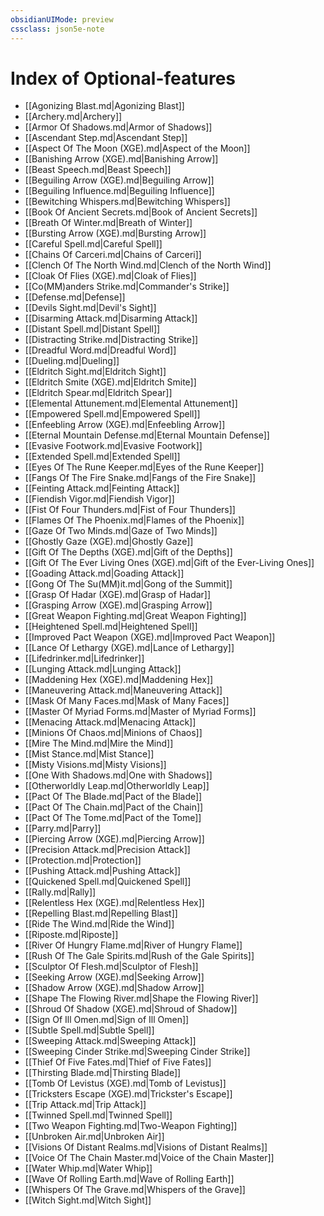 ```yaml
---
obsidianUIMode: preview
cssclass: json5e-note
---
```

# Index of Optional-features

- [[Agonizing Blast.md|Agonizing Blast]]
- [[Archery.md|Archery]]
- [[Armor Of Shadows.md|Armor of Shadows]]
- [[Ascendant Step.md|Ascendant Step]]
- [[Aspect Of The Moon (XGE).md|Aspect of the Moon]]
- [[Banishing Arrow (XGE).md|Banishing Arrow]]
- [[Beast Speech.md|Beast Speech]]
- [[Beguiling Arrow (XGE).md|Beguiling Arrow]]
- [[Beguiling Influence.md|Beguiling Influence]]
- [[Bewitching Whispers.md|Bewitching Whispers]]
- [[Book Of Ancient Secrets.md|Book of Ancient Secrets]]
- [[Breath Of Winter.md|Breath of Winter]]
- [[Bursting Arrow (XGE).md|Bursting Arrow]]
- [[Careful Spell.md|Careful Spell]]
- [[Chains Of Carceri.md|Chains of Carceri]]
- [[Clench Of The North Wind.md|Clench of the North Wind]]
- [[Cloak Of Flies (XGE).md|Cloak of Flies]]
- [[Co(MM)anders Strike.md|Commander's Strike]]
- [[Defense.md|Defense]]
- [[Devils Sight.md|Devil's Sight]]
- [[Disarming Attack.md|Disarming Attack]]
- [[Distant Spell.md|Distant Spell]]
- [[Distracting Strike.md|Distracting Strike]]
- [[Dreadful Word.md|Dreadful Word]]
- [[Dueling.md|Dueling]]
- [[Eldritch Sight.md|Eldritch Sight]]
- [[Eldritch Smite (XGE).md|Eldritch Smite]]
- [[Eldritch Spear.md|Eldritch Spear]]
- [[Elemental Attunement.md|Elemental Attunement]]
- [[Empowered Spell.md|Empowered Spell]]
- [[Enfeebling Arrow (XGE).md|Enfeebling Arrow]]
- [[Eternal Mountain Defense.md|Eternal Mountain Defense]]
- [[Evasive Footwork.md|Evasive Footwork]]
- [[Extended Spell.md|Extended Spell]]
- [[Eyes Of The Rune Keeper.md|Eyes of the Rune Keeper]]
- [[Fangs Of The Fire Snake.md|Fangs of the Fire Snake]]
- [[Feinting Attack.md|Feinting Attack]]
- [[Fiendish Vigor.md|Fiendish Vigor]]
- [[Fist Of Four Thunders.md|Fist of Four Thunders]]
- [[Flames Of The Phoenix.md|Flames of the Phoenix]]
- [[Gaze Of Two Minds.md|Gaze of Two Minds]]
- [[Ghostly Gaze (XGE).md|Ghostly Gaze]]
- [[Gift Of The Depths (XGE).md|Gift of the Depths]]
- [[Gift Of The Ever Living Ones (XGE).md|Gift of the Ever-Living Ones]]
- [[Goading Attack.md|Goading Attack]]
- [[Gong Of The Su(MM)it.md|Gong of the Summit]]
- [[Grasp Of Hadar (XGE).md|Grasp of Hadar]]
- [[Grasping Arrow (XGE).md|Grasping Arrow]]
- [[Great Weapon Fighting.md|Great Weapon Fighting]]
- [[Heightened Spell.md|Heightened Spell]]
- [[Improved Pact Weapon (XGE).md|Improved Pact Weapon]]
- [[Lance Of Lethargy (XGE).md|Lance of Lethargy]]
- [[Lifedrinker.md|Lifedrinker]]
- [[Lunging Attack.md|Lunging Attack]]
- [[Maddening Hex (XGE).md|Maddening Hex]]
- [[Maneuvering Attack.md|Maneuvering Attack]]
- [[Mask Of Many Faces.md|Mask of Many Faces]]
- [[Master Of Myriad Forms.md|Master of Myriad Forms]]
- [[Menacing Attack.md|Menacing Attack]]
- [[Minions Of Chaos.md|Minions of Chaos]]
- [[Mire The Mind.md|Mire the Mind]]
- [[Mist Stance.md|Mist Stance]]
- [[Misty Visions.md|Misty Visions]]
- [[One With Shadows.md|One with Shadows]]
- [[Otherworldly Leap.md|Otherworldly Leap]]
- [[Pact Of The Blade.md|Pact of the Blade]]
- [[Pact Of The Chain.md|Pact of the Chain]]
- [[Pact Of The Tome.md|Pact of the Tome]]
- [[Parry.md|Parry]]
- [[Piercing Arrow (XGE).md|Piercing Arrow]]
- [[Precision Attack.md|Precision Attack]]
- [[Protection.md|Protection]]
- [[Pushing Attack.md|Pushing Attack]]
- [[Quickened Spell.md|Quickened Spell]]
- [[Rally.md|Rally]]
- [[Relentless Hex (XGE).md|Relentless Hex]]
- [[Repelling Blast.md|Repelling Blast]]
- [[Ride The Wind.md|Ride the Wind]]
- [[Riposte.md|Riposte]]
- [[River Of Hungry Flame.md|River of Hungry Flame]]
- [[Rush Of The Gale Spirits.md|Rush of the Gale Spirits]]
- [[Sculptor Of Flesh.md|Sculptor of Flesh]]
- [[Seeking Arrow (XGE).md|Seeking Arrow]]
- [[Shadow Arrow (XGE).md|Shadow Arrow]]
- [[Shape The Flowing River.md|Shape the Flowing River]]
- [[Shroud Of Shadow (XGE).md|Shroud of Shadow]]
- [[Sign Of Ill Omen.md|Sign of Ill Omen]]
- [[Subtle Spell.md|Subtle Spell]]
- [[Sweeping Attack.md|Sweeping Attack]]
- [[Sweeping Cinder Strike.md|Sweeping Cinder Strike]]
- [[Thief Of Five Fates.md|Thief of Five Fates]]
- [[Thirsting Blade.md|Thirsting Blade]]
- [[Tomb Of Levistus (XGE).md|Tomb of Levistus]]
- [[Tricksters Escape (XGE).md|Trickster's Escape]]
- [[Trip Attack.md|Trip Attack]]
- [[Twinned Spell.md|Twinned Spell]]
- [[Two Weapon Fighting.md|Two-Weapon Fighting]]
- [[Unbroken Air.md|Unbroken Air]]
- [[Visions Of Distant Realms.md|Visions of Distant Realms]]
- [[Voice Of The Chain Master.md|Voice of the Chain Master]]
- [[Water Whip.md|Water Whip]]
- [[Wave Of Rolling Earth.md|Wave of Rolling Earth]]
- [[Whispers Of The Grave.md|Whispers of the Grave]]
- [[Witch Sight.md|Witch Sight]]

